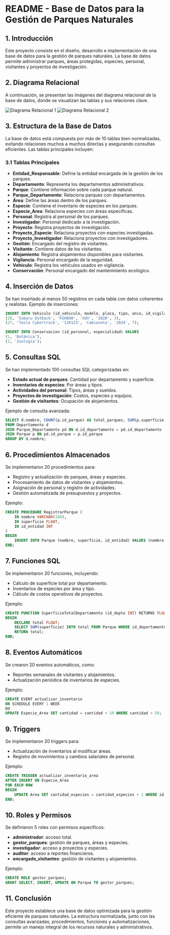# README - Base de Datos para la Gestión de Parques Naturales

## 1. Introducción
Este proyecto consiste en el diseño, desarrollo e implementación de una base de datos para la gestión de parques naturales. La base de datos permite administrar parques, áreas protegidas, especies, personal, visitantes y proyectos de investigación.

## 2. Diagrama Relacional
A continuación, se presentan las imágenes del diagrama relacional de la base de datos, donde se visualizan las tablas y sus relaciones clave.

![Diagrama Relacional 1](D:\Los-Ambientales_MySQL\ER_Diagrama\Los_Ambientales_Diagrama.jpg)
![Diagrama Relacional 2](D:\Los-Ambientales_MySQL\ER_Diagrama\los_ambientales(DBeaver_Diagrama).png)

## 3. Estructura de la Base de Datos
La base de datos está compuesta por más de 10 tablas bien normalizadas, evitando relaciones muchos a muchos directas y asegurando consultas eficientes. Las tablas principales incluyen:

### 3.1 Tablas Principales
- **Entidad_Responsable**: Define la entidad encargada de la gestión de los parques.
- **Departamento**: Representa los departamentos administrativos.
- **Parque**: Contiene información sobre cada parque natural.
- **Parque_Departamento**: Relaciona parques con departamentos.
- **Área**: Define las áreas dentro de los parques.
- **Especie**: Contiene el inventario de especies en los parques.
- **Especie_Area**: Relaciona especies con áreas específicas.
- **Personal**: Registra al personal de los parques.
- **Investigador**: Personal dedicado a la investigación.
- **Proyecto**: Registra proyectos de investigación.
- **Proyecto_Especie**: Relaciona proyectos con especies investigadas.
- **Proyecto_Investigador**: Relaciona proyectos con investigadores.
- **Gestión**: Encargado del registro de visitantes.
- **Visitante**: Contiene datos de los visitantes.
- **Alojamiento**: Registra alojamientos disponibles para visitantes.
- **Vigilancia**: Personal encargado de la seguridad.
- **Vehículo**: Registra los vehículos usados en vigilancia.
- **Conservación**: Personal encargado del mantenimiento ecológico.

## 4. Inserción de Datos
Se han insertado al menos 50 registros en cada tabla con datos coherentes y realistas. Ejemplo de inserciones:

```sql
INSERT INTO Vehiculo (id_vehiculo, modelo, placa, tipo, anio, id_vigilancia) VALUES
(26, 'Subaru Outback', 'FGH890', 'SUV', '2020', 3),
(27, 'Tesla Cybertruck', 'IJK123', 'Camioneta', '2024', 7);
```

```sql
INSERT INTO Conservacion (id_personal, especialidad) VALUES
(1, 'Botánica'),
(2, 'Zoología');
```

## 5. Consultas SQL
Se han implementado 100 consultas SQL categorizadas en:
- **Estado actual de parques**: Cantidad por departamento y superficie.
- **Inventarios de especies**: Por áreas y tipos.
- **Actividades del personal**: Tipos, áreas y sueldos.
- **Proyectos de investigación**: Costos, especies y equipos.
- **Gestión de visitantes**: Ocupación de alojamientos.

Ejemplo de consulta avanzada:
```sql
SELECT d.nombre, COUNT(p.id_parque) AS total_parques, SUM(p.superficie) AS superficie_total
FROM Departamento d
JOIN Parque_Departamento pd ON d.id_departamento = pd.id_departamento
JOIN Parque p ON pd.id_parque = p.id_parque
GROUP BY d.nombre;
```

## 6. Procedimientos Almacenados
Se implementaron 20 procedimientos para:
- Registro y actualización de parques, áreas y especies.
- Procesamiento de datos de visitantes y alojamientos.
- Asignación de personal y registro de actividades.
- Gestión automatizada de presupuestos y proyectos.

Ejemplo:
```sql
CREATE PROCEDURE RegistrarParque (
    IN nombre VARCHAR(100),
    IN superficie FLOAT,
    IN id_entidad INT
)
BEGIN
    INSERT INTO Parque (nombre, superficie, id_entidad) VALUES (nombre, superficie, id_entidad);
END;
```

## 7. Funciones SQL
Se implementaron 20 funciones, incluyendo:
- Cálculo de superficie total por departamento.
- Inventarios de especies por área y tipo.
- Cálculo de costos operativos de proyectos.

Ejemplo:
```sql
CREATE FUNCTION SuperficieTotalDepartamento (id_depto INT) RETURNS FLOAT
BEGIN
    DECLARE total FLOAT;
    SELECT SUM(superficie) INTO total FROM Parque WHERE id_departamento = id_depto;
    RETURN total;
END;
```

## 8. Eventos Automáticos
Se crearon 20 eventos automáticos, como:
- Reportes semanales de visitantes y alojamientos.
- Actualización periódica de inventarios de especies.

Ejemplo:
```sql
CREATE EVENT actualizar_inventario
ON SCHEDULE EVERY 1 WEEK
DO
UPDATE Especie_Area SET cantidad = cantidad + 10 WHERE cantidad < 50;
```

## 9. Triggers
Se implementaron 20 triggers para:
- Actualización de inventarios al modificar áreas.
- Registro de movimientos y cambios salariales de personal.

Ejemplo:
```sql
CREATE TRIGGER actualizar_inventario_area
AFTER INSERT ON Especie_Area
FOR EACH ROW
BEGIN
    UPDATE Area SET cantidad_especies = cantidad_especies + 1 WHERE id_area = NEW.id_area;
END;
```

## 10. Roles y Permisos
Se definieron 5 roles con permisos específicos:
- **administrador**: acceso total.
- **gestor_parques**: gestión de parques, áreas y especies.
- **investigador**: acceso a proyectos y especies.
- **auditor**: acceso a reportes financieros.
- **encargado_visitantes**: gestión de visitantes y alojamientos.

Ejemplo:
```sql
CREATE ROLE gestor_parques;
GRANT SELECT, INSERT, UPDATE ON Parque TO gestor_parques;
```

## 11. Conclusión
Este proyecto establece una base de datos optimizada para la gestión eficiente de parques naturales. La estructura normalizada, junto con las consultas avanzadas, procedimientos, funciones y automatizaciones, permite un manejo integral de los recursos naturales y administrativos.

